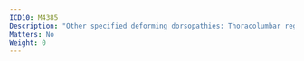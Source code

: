 ```yaml
---
ICD10: M4385
Description: "Other specified deforming dorsopathies: Thoracolumbar region"
Matters: No
Weight: 0
---
```

